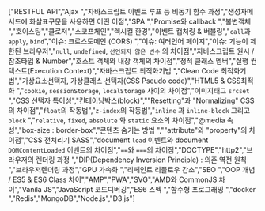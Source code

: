 ["RESTFUL API","Ajax ","자바스크립트 이벤트 루프 등 비동기 함수 과정","생성자메서드에 화살표구문을 사용하면 어떤 이점","SPA ","Promise와 callback ","불변객체 ","호이스팅","클로저","스코프체인","렉시컬 환경","이벤트 캡처링 & 버블링","`call`과 `apply`, `bind`","이슈: 크로스도메인 (CORS) ","이슈: 여러언어 페이지","이슈: 기능이 제한된 브라우저","`null`, `undefined`, `선언되지 않은 변수` 의 차이점","자바스크립트 원시 / 참조타입 & Number","호스트 객체와 내장 객체의 차이점","정적 클래스 멤버","실행 컨텍스트(Execution Context)","자바스크립트 최적화기법 ","Clean Code 최적화기법","가상요소선택자, 가상클래스 선택자(CSS Pseudo code)","HTML5 & CSS최적화  ","`cookie`, `sessionStorage`, `localStorage` 사이의 차이점","이미지태그 `srcset`  ","CSS 선택자 특이성","컨테이닝박스(block)",""Resetting"과 "Normalizing" CSS 의 차이점","`float`의 작동법","`z-index`의 작동법","`inline` 과 `inline-block` 그리고  `block` ","`relative`, `fixed`, `absolute` 와 `static` 요소의 차이점","@media 속성","box-size : border-box","콘텐츠 숨기는 방법 ",""attribute"와 "property"의 차이점","CSS 전처리기 SASS","document `load` 이벤트와 document `DOMContentLoaded` 이벤트의 차이점","`==`와 `===`의 차이점","DOCTYPE","http2","브라우저의 렌더링 과정 ","DIP(Dependency Inversion Principle) : 의존 역전 원칙  ","브라우저렌더링 과정","GPU 가속화 ","리페인트 리플로우 감소","SEO  ","OOP 개념 / ES5 & ES6 Class 차이","AMP","PWA","SVG","AMD와 CommonJS 차이","Vanila JS","JavaScript 코드디버깅","ES6 스펙 ","함수형 프로그래밍 ","docker ","Redis","MongoDB","Node.js","D3.js"]